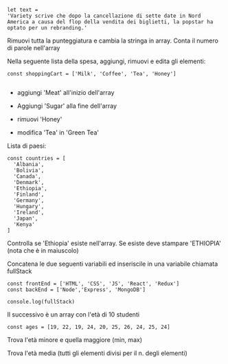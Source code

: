 ```
let text =
'Variety scrive che dopo la cancellazione di sette date in Nord America a causa del flop della vendita dei biglietti, la popstar ha optato per un rebranding.'
```

Rimuovi tutta la punteggiatura e cambia la stringa in array. Conta il numero di parole nell'array





Nella seguente lista della spesa, aggiungi, rimuovi e edita gli elementi:

```
const shoppingCart = ['Milk', 'Coffee', 'Tea', 'Honey']


```

- aggiungi 'Meat' all'inizio dell'array

- Aggiungi 'Sugar' alla fine dell'array

- rimuovi 'Honey'

- modifica 'Tea' in 'Green Tea'



Lista di paesi:

```
const countries = [
  'Albania',
  'Bolivia',
  'Canada',
  'Denmark',
  'Ethiopia',
  'Finland',
  'Germany',
  'Hungary',
  'Ireland',
  'Japan',
  'Kenya'
]
```

Controlla se 'Ethiopia' esiste nell'array. Se esiste deve stampare 'ETHIOPIA' (nota che è in maiuscolo)



Concatena le due seguenti variabili ed inseriscile in una variabile chiamata fullStack

```
const frontEnd = ['HTML', 'CSS', 'JS', 'React', 'Redux']
const backEnd = ['Node','Express', 'MongoDB']

console.log(fullStack)
```





Il successivo è un array con l'età di 10 studenti

```
const ages = [19, 22, 19, 24, 20, 25, 26, 24, 25, 24]
```

Trova l'età minore e quella maggiore (min, max)

Trova l'età media (tutti gli elementi divisi per il n. degli elementi)


